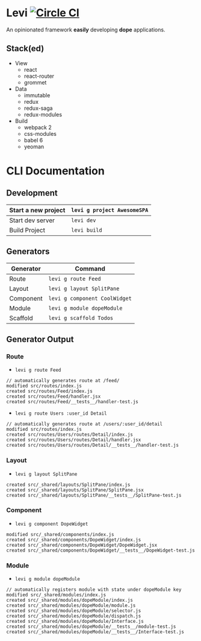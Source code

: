 # Levi [![Circle CI](https://circleci.com/gh/mboperator/redux-modules/tree/master.svg?style=svg)](https://circleci.com/gh/mboperator/levi/tree/master)

An opinionated framework **easily** developing **dope** applications.

## Stack(ed)
- View
  - react
  - react-router
  - grommet
- Data
  - immutable
  - redux
  - redux-saga
  - redux-modules
- Build
  - webpack 2
  - css-modules
  - babel 6
  - yeoman

# CLI Documentation

## Development

| Start a new project |`levi g project AwesomeSPA` |
|---------------------|----------------------------|
| Start dev server    |`levi dev`                  |
| Build Project       |`levi build`                |

## Generators

| Generator  | Command                      |
|------------|------------------------------|
| Route      |`levi g route Feed`           |
| Layout     |`levi g layout SplitPane`     |
| Component  |`levi g component CoolWidget` |
| Module     |`levi g module dopeModule`    |
| Scaffold   |`levi g scaffold Todos`       |

## Generator Output

### Route
- `levi g route Feed`
```
// automatically generates route at /feed/
modified src/routes/index.js
created src/routes/Feed/index.js
created src/routes/Feed/handler.jsx
created src/routes/Feed/__tests__/handler-test.js
```
- `levi g route Users :user_id Detail`
```
// automatically generates route at /users/:user_id/detail
modified src/routes/index.js
created src/routes/Users/routes/Detail/index.js
created src/routes/Users/routes/Detail/handler.jsx
created src/routes/Users/routes/Detail/__tests__/handler-test.js
```

### Layout
- `levi g layout SplitPane`
```
created src/_shared/layouts/SplitPane/index.js
created src/_shared/layouts/SplitPane/SplitPane.jsx
created src/_shared/layouts/SplitPane/__tests__/SplitPane-test.js
```

### Component
- `levi g component DopeWidget`
```
modified src/_shared/components/index.js
created src/_shared/components/DopeWidget/index.js
created src/_shared/components/DopeWidget/DopeWidget.jsx
created src/_shared/components/DopeWidget/__tests__/DopeWidget-test.js
```

### Module
- `levi g module dopeModule`
```
// automatically registers module with state under dopeModule key
modified src/_shared/modules/index.js
created src/_shared/modules/dopeModule/index.js
created src/_shared/modules/dopeModule/module.js
created src/_shared/modules/dopeModule/selector.js
created src/_shared/modules/dopeModule/dispatch.js
created src/_shared/modules/dopeModule/Interface.js
created src/_shared/modules/dopeModule/__tests__/module-test.js
created src/_shared/modules/dopeModule/__tests__/Interface-test.js
```
